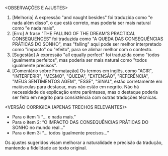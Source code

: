 <OBSERVAÇÕES E AJUSTES>
1. [Melhoria] A expressão "and naught besides" foi traduzida como "e nada além disso", o que está correto, mas poderia ser mais natural como "e nada mais".
2. [Erro] A frase "THE FALLING OF THE DREAM'S PRACTICAL CONSEQUENCES" foi traduzida como "A QUEDA DAS CONSEQUÊNCIAS PRÁTICAS DO SONHO", mas "falling" aqui pode ser melhor interpretado como "impacto" ou "efeito", para se alinhar melhor com o contexto.
3. [Sugestão] A expressão "all equally perfect" foi traduzida como "todos igualmente perfeitos", mas poderia ser mais natural como "todos igualmente precisos".
4. [Comentário sobre Formatação] Os termos em inglês, como "AGIR", "INTERFERIR", "MESMO", "QUEDA", "EXTENSÃO", "REFERÊNCIA", "MEUS SENTIMENTOS AGEM", "ESSE", "SINAL", estão corretamente em maiúsculas para destacar, mas não estão em negrito. Não há necessidade de explicação entre parênteses, mas o destaque poderia ser feito em negrito para consistência com outras traduções técnicas.

<VERSÃO CORRIGIDA (APENAS TRECHOS RELEVANTES)>
- Para o item 1: “... e nada mais.”
- Para o item 2: “O IMPACTO DAS CONSEQUÊNCIAS PRÁTICAS DO SONHO no mundo real...”
- Para o item 3: “... todos igualmente precisos...”

Os ajustes sugeridos visam melhorar a naturalidade e precisão da tradução, mantendo a fidelidade ao texto original.